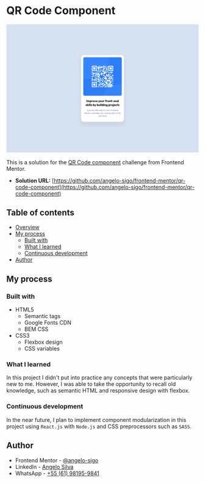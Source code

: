 # QR Code Component

![](./assets/screencshot-desktop-view.png)

This is a solution for the [QR Code component](https://www.frontendmentor.io/challenges/qr-code-component-iux_sIO_H) challenge from Frontend Mentor.

- **Solution URL:** [https://github.com/angelo-sigo/frontend-mentor/qr-code-component](https://github.com/angelo-sigo/frontend-mentor/qr-code-component)

## Table of contents

- [Overview](#overview)
- [My process](#my-process)
  - [Built with](#built-with)
  - [What I learned](#what-I-leanerd)
  - [Continuous development](#continuous-development)
- [Author](#author)

## My process

### Built with

- HTML5
  - Semantic tags
  - Google Fonts CDN
  - BEM CSS
- CSS3
  - Flexbox design
  - CSS variables

### What I learned

In this project I didn't put into practice any concepts that were particularly new to me. However, I was able to take the opportunity to recall old knowledge, such as semantic HTML and responsive design with flexbox.

### Continuous development

In the near future, I plan to implement component modularization in this project using `React.js` with `Node.js` and CSS preprocessors such as `SASS`.

## Author

- Frontend Mentor - [@angelo-sigo](https://www.frontendmentor.io/profile/angelo-sigo)
- LinkedIn - [Angelo Silva](https://www.linkedin.com/in/angelo-sigo/)
- WhatsApp - [+55 (61) 98195-9841](https://wa.me/5561981959841)